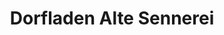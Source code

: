 ---
title: "Dorfladen Alte Sennerei"
url: /zwischenwasser/dorfladen-alte-sennerei/
shop: Lebensmittel
---